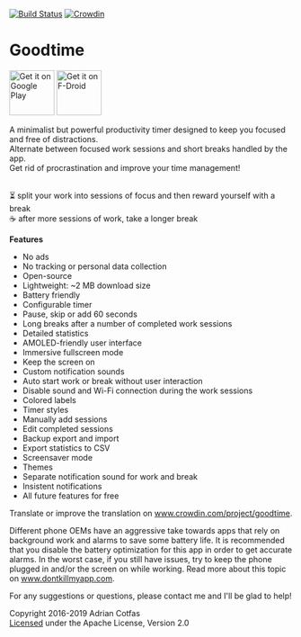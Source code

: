 [![Build Status](https://travis-ci.org/adrcotfas/Goodtime.svg?branch=master)](https://travis-ci.org/goodtime-productivity/Goodtime) [![Crowdin](https://d322cqt584bo4o.cloudfront.net/goodtime/localized.svg)](https://crowdin.com/project/goodtime) 

# Goodtime

<a href='https://play.google.com/store/apps/details?id=com.apps.adrcotfas.goodtime&utm_source=global_co&utm_medium=prtnr&utm_content=Mar2515&utm_campaign=PartBadge&pcampaignid=MKT-Other-global-all-co-prtnr-py-PartBadge-Mar2515-1'><img alt='Get it on Google Play' src='https://play.google.com/intl/en_us/badges/images/apps/en-play-badge-border.png' height="80" /></a>
<a href="https://f-droid.org/en/packages/com.apps.adrcotfas.goodtime">
    <img src="http://i.imgur.com/baSPE7X.png"
         alt="Get it on F-Droid" height="80">
</a>

A minimalist but powerful productivity timer designed to keep you focused and free of distractions.
<br>Alternate between focused work sessions and short breaks handled by the app.
<br>Get rid of procrastination and improve your time management!

<br>⏳ split your work into sessions of focus and then reward yourself with a break
<br>☕ after more sessions of work, take a longer break

**Features**
- No ads
- No tracking or personal data collection
- Open-source
- Lightweight: ~2 MB download size
- Battery friendly
- Configurable timer
- Pause, skip or add 60 seconds
- Long breaks after a number of completed work sessions
- Detailed statistics
- AMOLED-friendly user interface
- Immersive fullscreen mode
- Keep the screen on
- Custom notification sounds
- Auto start work or break without user interaction
- Disable sound and Wi-Fi connection during the work sessions
- Colored labels
- Timer styles
- Manually add sessions
- Edit completed sessions
- Backup export and import
- Export statistics to CSV
- Screensaver mode
- Themes
- Separate notification sound for work and break
- Insistent notifications
- All future features for free

Translate or improve the translation on <a href="https://crowdin.com/project/goodtime/" target="_blank">www.crowdin.com/project/goodtime</a>.

Different phone OEMs have an aggressive take towards apps that rely on background work and alarms to save some battery life.
It is recommended that you disable the battery optimization for this app in order to get accurate alarms.
In the worst case, if you still have issues, try to keep the phone plugged in and/or the screen on while working.
Read more about this topic on <a href="https://dontkillmyapp.com/" target="_blank">www.dontkillmyapp.com</a>.

For any suggestions or questions, please contact me and I'll be glad to help!

Copyright 2016-2019 Adrian Cotfas  
[Licensed](https://github.com/adrcotfas/Goodtime/blob/master/LICENCE.md) under the Apache License, Version 2.0
